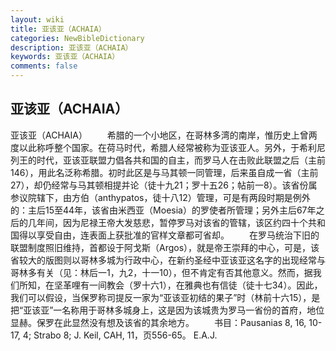 ```yaml
---
layout: wiki
title: 亚该亚（ACHAIA）
categories: NewBibleDictionary
description: 亚该亚（ACHAIA）
keywords: 亚该亚（ACHAIA）
comments: false
---
```


## 亚该亚（ACHAIA）



亚该亚（ACHAIA）
　　希腊的一个小地区，在哥林多湾的南岸，惟历史上曾两度以此称呼整个国家。在荷马时代，希腊人经常被称为亚该亚人。另外，于希利尼列王的时代，亚该亚联盟力倡各共和国的自主，而罗马人在击败此联盟之后（主前146），用此名泛称希腊。初时此区是与马其顿一同管理，后来虽自成一省（主前27），却仍经常与马其顿相提并论（徒十九21；罗十五26；帖前一8）。该省份属参议院辖下，由方伯（anthypatos，徒十八12）管理，可是有两段时期是例外的：主后15至44年，该省由米西亚（Moesia）的罗使者所管理；另外主后67年之后的几年间，因为尼禄王帝大发慈悲，暂停罗马对该省的管辖，该区约四十个共和国得以享受自由，连表面上获批准的官样文章都可省却。
　　在罗马统治下旧的联盟制度照旧维持，首都设于阿戈斯（Argos），就是帝王崇拜的中心，可是，该省较大的版图则以哥林多城为行政中心，在新约圣经中亚该亚这名字的出现经常与哥林多有关（见：林后一1，九2，十一10），但不肯定有否其他意义。然而，据我们所知，在坚革哩有一间教会（罗十六1），在雅典也有信徒（徒十七34）。因此，我们可以假设，当保罗称司提反一家为“亚该亚初结的果子”时（林前十六15），是把“亚该亚”一名称用于哥林多城身上，这是因为该城贵为罗马一省份的首府，地位显赫。保罗在此显然没有想及该省的其余地方。
　　书目：Pausanias 8, 16, 10-17, 4;
Strabo 8; J. Keil, CAH, 11，页556-65。
E.A.J.




